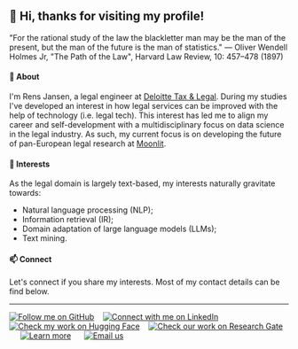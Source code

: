 ## 👋 Hi, thanks for visiting my profile!
"For the rational study of the law the blackletter man may be the man of the present, but the man of the future is the man of statistics." — Oliver Wendell Holmes Jr, "The Path of the Law", Harvard Law Review, 10: 457–478 (1897)

#### 🌱 About
I'm Rens Jansen, a legal engineer at [Deloitte Tax & Legal](https://www2.deloitte.com/nl/nl/services/legal.html). During my studies I've developed an interest in how legal services can be improved with the help of technology (i.e. legal tech). This interest has led me to align my career and self-development with a multidisciplinary focus on data science in the legal industry. As such, my current focus is on developing the future of pan-European legal research at [Moonlit](https://www.moonlit.ai/). 

#### 👀 Interests
As the legal domain is largely text-based, my interests naturally gravitate towards:
- Natural language processing (NLP);
- Information retrieval (IR);
- Domain adaptation of large language models (LLMs);
- Text mining.

#### 📫 Connect
Let's connect if you share my interests. Most of my contact details can be find below.

***

<!-- Social buttons -->
<div align="left">
  <a href="https://github.com/romjansen"><img src="https://img.shields.io/github/followers/romjansen?label=GitHub&style=social" alt="Follow me on GitHub"></a>
	&nbsp;&nbsp;
	<a href="https://linkedin/in/romjansen"><img src="https://img.shields.io/badge/LinkedIn-0077B5?label?label=LinkedIn&style=social&logo=linkedin" alt="Connect with me on LinkedIn"></a>
	&nbsp;&nbsp;
	<a href="https://huggingface.co/romjansen"><img src="https://img.shields.io/badge/HuggingFace--_.svg?label=%F0%9F%A4%97%20Hugging%20Face&style=social" alt="Check my work on Hugging Face"></a>
	&nbsp;&nbsp;
	<a href="https://www.researchgate.net/lab/Maastricht-Law-Tech-Lab-Gijs-van-Dijck"><img src="https://img.shields.io/badge/ResearchGate--_.svg?label=Research%20Gate&style=social&logo=researchgate" alt="Check our work on Research Gate"></a>
	&nbsp;&nbsp;&nbsp;&nbsp;
	<a href="https://www.maastrichtuniversity.nl/about-um/faculties/law/research/law-and-tech-lab"><img src="https://img.shields.io/badge/website--_.svg?label?label=Website&style=social&logo=qiskit" alt="Learn more"></a>
	&nbsp;&nbsp;&nbsp;&nbsp;
	<a href="mailto:law-techlab@maastrichtuniversity.nl"><img src="https://img.shields.io/badge/email--_.svg?label?label=Email&style=social&logo=minutemailer" alt="Email us"></a>
</div>
